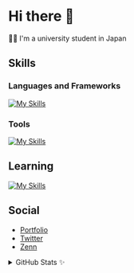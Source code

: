 <div>

# Hi there 👋
🧑‍🎓 I'm a university student in Japan

## Skills

### Languages and Frameworks

[![My Skills](https://skillicons.dev/icons?i=kotlin,java,go,ts,nextjs,workers&theme=light)](https://skillicons.dev)

### Tools

[![My Skills](https://skillicons.dev/icons?i=figma,aws,azure,githubactions,docker,kubernetes,idea,webstorm,vscode,cursor&theme=light&perline=6)](https://skillicons.dev)

## Learning

[![My Skills](https://skillicons.dev/icons?i=rust,blender,threejs,&theme=light)](https://skillicons.dev)

## Social
- [Portfolio](https://www.nikomaru.dev)
- [Twitter](https://x.com/nikomaru0102)
- [Zenn](https://zenn.dev/nikomaru)

<details>
  <summary>GitHub Stats ✨</summary>
  
  <a href="#">![Top Langs](https://github-readme-stats.vercel.app/api/top-langs/?username=Nlkomaru&layout=compact)</a>
</details>
</div>
